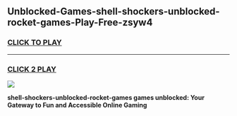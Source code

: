 
## Unblocked-Games-shell-shockers-unblocked-rocket-games-Play-Free-zsyw4
<h3>
<a href="https://premium76.site?title=shell-shockers-unblocked-rocket-games&ref=10A">CLICK TO PLAY</a></h3>
<hr>

<h3>
<a href="https://premium76.site?title=shell-shockers-unblocked-rocket-games&ref=10A">CLICK 2 PLAY</a>
  
</h3>

<a href="https://premium76.site?title=shell-shockers-unblocked-rocket-games&ref=10A"><img src="https://clearcache.store/games.png"></a>


**shell-shockers-unblocked-rocket-games games unblocked: Your Gateway to Fun and Accessible Online Gaming**
